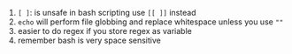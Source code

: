 
1. `[ ]`: is unsafe in bash scripting
	use `[[ ]]` instead
2. `echo` will perform file globbing and replace whitespace unless you use `""`
3. easier to do regex if you store regex as variable
4. remember bash is very space sensitive